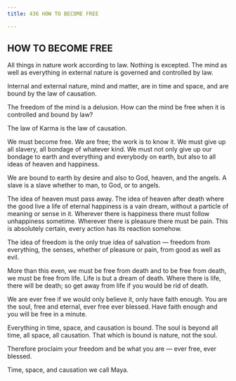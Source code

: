 ```yaml
---
title: 436 HOW TO BECOME FREE

---
```

  

## HOW TO BECOME FREE

All things in nature work according to law. Nothing is excepted. The
mind as well as everything in external nature is governed and controlled
by law.

Internal and external nature, mind and matter, are in time and space,
and are bound by the law of causation.

The freedom of the mind is a delusion. How can the mind be free when it
is controlled and bound by law?

The law of Karma is the law of causation.

We must become free. We are free; the work is to know it. We must give
up all slavery, all bondage of whatever kind. We must not only give up
our bondage to earth and everything and everybody on earth, but also to
all ideas of heaven and happiness.

We are bound to earth by desire and also to God, heaven, and the angels.
A slave is a slave whether to man, to God, or to angels.

The idea of heaven must pass away. The idea of heaven after death where
the good live a life of eternal happiness is a vain dream, without a
particle of meaning or sense in it. Wherever there is happiness there
must follow unhappiness sometime. Wherever there is pleasure there must
be pain. This is absolutely certain, every action has its reaction
somehow.

The idea of freedom is the only true idea of salvation —  freedom from
everything, the senses, whether of pleasure or pain, from good as well
as evil.

More than this even, we must be free from death and to be free from
death, we must be free from life. Life is but a dream of death. Where
there is life, there will be death; so get away from life if you would
be rid of death.

We are ever free if we would only believe it, only have faith enough.
You are the soul, free and eternal, ever free ever blessed. Have faith
enough and you will be free in a minute.

Everything in time, space, and causation is bound. The soul is beyond
all time, all space, all causation. That which is bound is nature, not
the soul.

Therefore proclaim your freedom and be what you are — ever free, ever
blessed.

Time, space, and causation we call Maya.